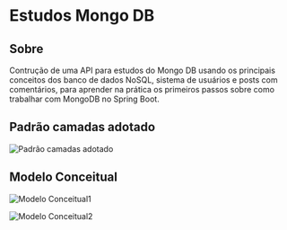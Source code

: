 # Estudos Mongo DB

## Sobre

Contrução de uma API para estudos do Mongo DB usando os principais conceitos dos banco de dados NoSQL, sistema de usuários e posts com comentários, para aprender na prática os primeiros passos sobre como trabalhar com MongoDB no Spring Boot.

## Padrão camadas adotado
![Padrão camadas adotado](https://github.com/josivaldobatista/workshop-mongo_db/blob/main/assets/Padrão_camadas_adotado.png)

## Modelo Conceitual

![Modelo Conceitual1](https://github.com/josivaldobatista/workshop-mongo_db/blob/main/assets/modelo_conceitual1.png)

![Modelo Conceitual2](https://github.com/josivaldobatista/workshop-mongo_db/blob/main/assets/modelo_conceitual2.png)

